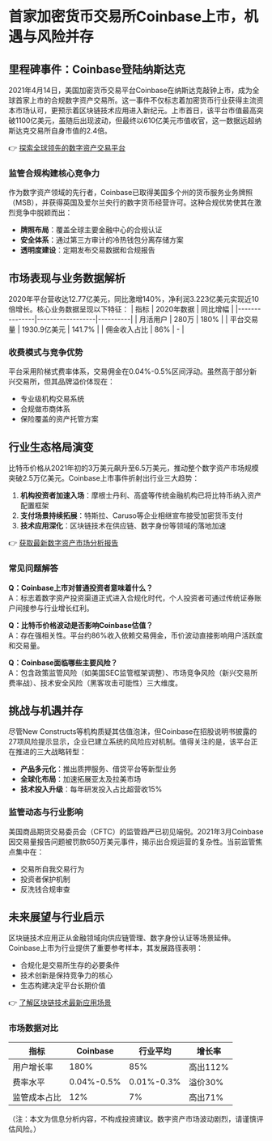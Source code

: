 # 首家加密货币交易所Coinbase上市，机遇与风险并存

## 里程碑事件：Coinbase登陆纳斯达克
2021年4月14日，美国加密货币交易平台Coinbase在纳斯达克敲钟上市，成为全球首家上市的合规数字资产交易所。这一事件不仅标志着加密货币行业获得主流资本市场认可，更预示着区块链技术应用进入新纪元。上市首日，该平台市值最高突破1100亿美元，虽随后出现波动，但最终以610亿美元市值收官，这一数据远超纳斯达克交易所自身市值的2.4倍。

👉 [探索全球领先的数字资产交易平台](https://bit.ly/okx_welcome)

### 监管合规构建核心竞争力
作为数字资产领域的先行者，Coinbase已取得美国多个州的货币服务业务牌照（MSB），并获得英国及爱尔兰央行的数字货币经营许可。这种合规优势使其在激烈竞争中脱颖而出：
- **牌照布局**：覆盖全球主要金融中心的合规认证
- **安全体系**：通过第三方审计的冷热钱包分离存储方案
- **透明度建设**：定期发布交易数据和合规报告

## 市场表现与业务数据解析
2020年平台营收达12.77亿美元，同比激增140%，净利润3.223亿美元实现近10倍增长。核心业务数据呈现以下特征：
| 指标          | 2020年数据       | 同比增幅 |
|---------------|------------------|----------|
| 月活用户      | 280万           | 180%     |
| 平台交易量    | 1930.9亿美元    | 141.7%   |
| 佣金收入占比  | 86%             | -        |

### 收费模式与竞争优势
平台采用阶梯式费率体系，交易佣金在0.04%-0.5%区间浮动。虽然高于部分新兴交易所，但其品牌溢价体现在：
- 专业级机构交易系统
- 合规做市商体系
- 保险覆盖的资产托管方案

## 行业生态格局演变
比特币价格从2021年初的3万美元飙升至6.5万美元，推动整个数字资产市场规模突破2.5万亿美元。Coinbase上市事件折射出行业三大趋势：
1. **机构投资者加速入场**：摩根士丹利、高盛等传统金融机构已将比特币纳入资产配置框架
2. **支付场景持续拓展**：特斯拉、Caruso等企业相继宣布接受加密货币支付
3. **技术应用深化**：区块链技术在供应链、数字身份等领域的落地加速

👉 [获取最新数字资产市场分析报告](https://bit.ly/okx_welcome)

### 常见问题解答
**Q：Coinbase上市对普通投资者意味着什么？**  
A：标志着数字资产投资渠道正式进入合规化时代，个人投资者可通过传统证券账户间接参与行业增长红利。

**Q：比特币价格波动是否影响Coinbase估值？**  
A：存在强相关性。平台约86%收入依赖交易佣金，币价波动直接影响用户活跃度和交易量。

**Q：Coinbase面临哪些主要风险？**  
A：包含政策监管风险（如美国SEC监管框架调整）、市场竞争风险（新兴交易所费率战）、技术安全风险（黑客攻击可能性）三大维度。

## 挑战与机遇并存
尽管New Constructs等机构质疑其估值泡沫，但Coinbase在招股说明书披露的27项风险提示显示，企业已建立系统的风险应对机制。值得关注的是，该平台正在推进的三大战略转型：
- **产品多元化**：推出质押服务、借贷平台等新型业务
- **全球化布局**：加速拓展亚太及拉美市场
- **技术投入升级**：每年研发投入占比超营收15%

### 监管动态与行业影响
美国商品期货交易委员会（CFTC）的监管趋严已初见端倪。2021年3月Coinbase因交易量报告问题被罚款650万美元事件，揭示出合规运营的复杂性。当前监管焦点集中在：
- 交易所自我交易行为
- 投资者保护机制
- 反洗钱合规审查

## 未来展望与行业启示
区块链技术应用正从金融领域向供应链管理、数字身份认证等场景延伸。Coinbase上市为行业提供了重要参考样本，其发展路径表明：
- 合规化是交易所生存的必要条件
- 技术创新是保持竞争力的核心
- 生态构建决定平台长期价值

👉 [了解区块链技术最新应用场景](https://bit.ly/okx_welcome)

### 市场数据对比
| 指标          | Coinbase       | 行业平均     | 增长率   |
|---------------|----------------|--------------|----------|
| 用户增长率    | 180%           | 85%          | 高出112% |
| 费率水平      | 0.04%-0.5%     | 0.01%-0.3%   | 溢价30%  |
| 监管成本占比  | 12%            | 7%           | 高出71%  |

（注：本文为信息分析内容，不构成投资建议。数字资产市场波动剧烈，请谨慎评估风险。）